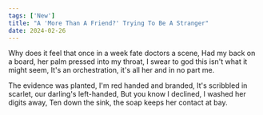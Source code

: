 ```yaml
---
tags: ['New']
title: "A 'More Than A Friend?' Trying To Be A Stranger"
date: 2024-02-26
---
```


Why does it feel that once in a week fate doctors a scene,
Had my back on a board, her palm pressed into my throat,
I swear to god this isn't what it might seem,
It's an orchestration, it's all her and in no part me.

The evidence was planted, I'm red handed and branded,
It's scribbled in scarlet, our darling's left-handed,
But you know I declined, I washed her digits away,
Ten down the sink, the soap keeps her contact at bay.
